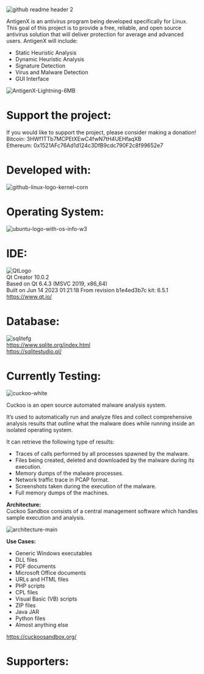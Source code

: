 ![github readme header 2](https://user-images.githubusercontent.com/22214754/196063614-bfe17689-e62b-4a37-bf9a-6952ea93aa51.png)        
     
AntigenX is an antivirus program being developed specifically for Linux. This goal of this project is to provide a free, reliable, and open source antivirus solution that will deliver protection for average and advanced users. AntigenX will include:  

* Static Heuristic Analysis  
* Dynamic Heuristic Analysis     
* Signature Detection 
* Virus and Malware Detection 
* GUI Interface   
 
![AntigenX-Lightning-6MB](https://user-images.githubusercontent.com/22214754/202864754-3292bb0b-93f0-468f-95b4-e676b607f06d.gif)   

# Support the project:  
If you would like to support the project, please consider making a donation!  
Bitcoin: 3HWf1TTb7MCPEtXEwC4fwN7tH4UEHfaqXB    
Ethereum: 0x1521AFc76Ad1d124c3DfB9cdc790F2c8f99652e7      
        
# Developed with:  

![github-linux-logo-kernel-corn](https://user-images.githubusercontent.com/22214754/196063512-495e0624-c344-4b32-9507-0f4fbc85a633.png)      

# **Operating System:**  

![ubuntu-logo-with-os-info-w3](https://user-images.githubusercontent.com/22214754/196061656-421dd522-86bc-4596-aa12-04a51b8627d3.png)              

# **IDE:**     
![QtLogo](https://user-images.githubusercontent.com/22214754/179895211-d52559ab-35df-4fcc-bf69-7377739330d4.png)  
Qt Creator 10.0.2    
Based on Qt 6.4.3 (MSVC 2019, x86_64)    
Built on Jun 14 2023 01:21:18 
From revision b1e4ed3b7c
kit: 6.5.1
https://www.qt.io/  

# **Database:**        
![sqlitefg](https://user-images.githubusercontent.com/22214754/179894516-3059e142-fb38-40bc-a32c-65500a223eb1.png)    
https://www.sqlite.org/index.html    
https://sqlitestudio.pl/  

# Currently Testing:    

![cuckoo-white](https://user-images.githubusercontent.com/22214754/196032540-ca66db74-1968-4d38-84c0-287cb86b1174.png)  

Cuckoo is an open source automated malware analysis system.  

It’s used to automatically run and analyze files and collect comprehensive analysis results that outline what the malware does while running inside an isolated operating system.  

It can retrieve the following type of results:  

* Traces of calls performed by all processes spawned by the malware.  
* Files being created, deleted and downloaded by the malware during its execution.  
* Memory dumps of the malware processes.  
* Network traffic trace in PCAP format.  
* Screenshots taken during the execution of the malware.  
* Full memory dumps of the machines.  

**Architecture:**  
Cuckoo Sandbox consists of a central management software which handles sample execution and analysis.   

![architecture-main](https://user-images.githubusercontent.com/22214754/196033933-012a7d9d-59c5-4209-852d-1d0e106db029.png)  

**Use Cases:**   

* Generic Windows executables
* DLL files
* PDF documents
* Microsoft Office documents
* URLs and HTML files
* PHP scripts
* CPL files
* Visual Basic (VB) scripts
* ZIP files
* Java JAR
* Python files
* Almost anything else  
  
https://cuckoosandbox.org/  

# Supporters:      
